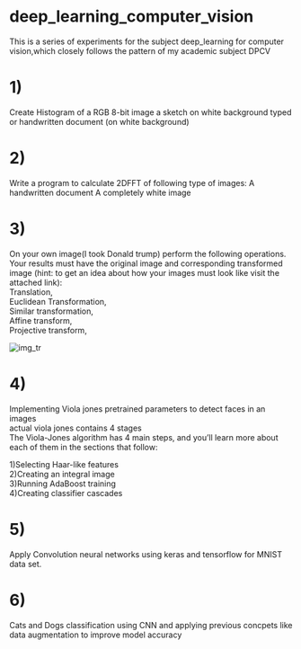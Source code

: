 # deep_learning_computer_vision
This is a series of experiments for the subject deep_learning for computer vision,which closely follows the pattern of my academic subject DPCV
# 1) 
Create Histogram of 
a RGB 8-bit image
a sketch on white background
typed or handwritten document (on white background)

# 2)
Write a program to calculate 2DFFT of following type of images:
A handwritten document 
A completely white image

# 3)
On your own image(I took  Donald trump) perform the following operations. Your results must have the original image and corresponding transformed image (hint: to get an idea about how your images must look like visit the attached link):
<br />Translation,
<br />Euclidean Transformation,
<br />Similar transformation,
<br />Affine transform,
<br />Projective transform,

![img_tr](https://user-images.githubusercontent.com/61466555/131833406-24618c9f-de94-4a87-931b-6768b5e69d4b.png)

# 4) 
 Implementing Viola jones pretrained parameters to detect faces in an images</br>
 actual viola jones contains 4 stages</br>
 The Viola-Jones algorithm has 4 main steps, and you’ll learn more about each of them in the sections that follow:</br>

1)Selecting Haar-like features</br>
2)Creating an integral image</br>
3)Running AdaBoost training</br>
4)Creating classifier cascades</br>

# 5)
Apply Convolution neural networks using keras and tensorflow for MNIST data set.

# 6)
Cats and Dogs classification using CNN and applying previous concpets like data augmentation to improve model accuracy

